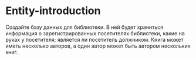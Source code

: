 # Entity-introduction
Создайте базу данных для библиотеки. В ней будет храниться информация о зарегистрированных посетителях библиотеки, какие на руках у посетителя; является ли посетитель должником. Книга может иметь несколько авторов, а один автор может быть автором нескольких книг.
